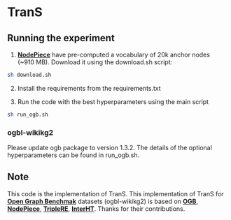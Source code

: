 # TranS

## Running the experiment
1. [**NodePiece**](https://github.com/migalkin/NodePiece) have pre-computed a vocabulary of 20k anchor nodes (~910 MB). Download it using the download.sh script:
```bash
sh download.sh
```
2. Install the requirements from the requirements.txt
 
3. Run the code with the best hyperparameters using the main script
```bash
sh run_ogb.sh
```

### ogbl-wikikg2
Please update ogb package to version 1.3.2. 
The details of the optional hyperparameters can be found in run_ogb.sh.

## Note
This code is the implementation of TranS. This implementation of TranS for [**Open Graph Benchmak**](https://arxiv.org/abs/2005.00687) datasets (ogbl-wikikg2) is based on [**OGB**](https://github.com/snap-stanford/ogb), [**NodePiece**](https://github.com/migalkin/NodePiece), [**TripleRE**](https://github.com/LongYu-360/TripleRE-Add-NodePiece), [**InterHT**](https://github.com/destwang/InterHT). Thanks for their contributions.